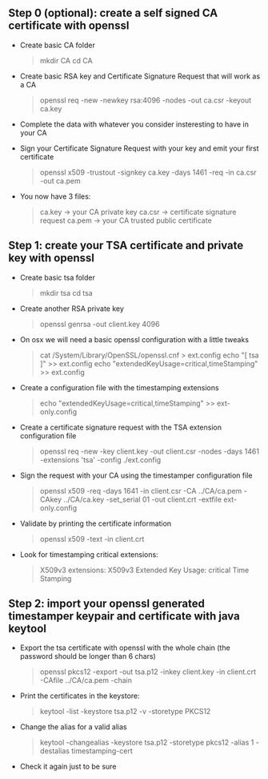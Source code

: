 ## Step 0 (optional): create a self signed CA certificate with openssl

- Create basic CA folder

    > mkdir CA
    > cd CA

- Create basic RSA key and Certificate Signature Request that will work as a CA

    > openssl req -new -newkey rsa:4096 -nodes -out ca.csr -keyout ca.key

- Complete the data with whatever you consider insteresting to have in your CA
- Sign your Certificate Signature Request with your key and emit your first certificate

    > openssl x509 -trustout -signkey ca.key -days 1461 -req -in ca.csr -out ca.pem

- You now have 3 files:

    > ca.key -> your CA private key
    > ca.csr -> certificate signature request
    > ca.pem -> your CA trusted public certificate

## Step 1: create your TSA certificate and private key with openssl

- Create basic tsa folder

    > mkdir tsa
    > cd tsa

- Create another RSA private key

    > openssl genrsa -out client.key 4096

- On osx we will need a basic openssl configuration with a little tweaks

    > cat /System/Library/OpenSSL/openssl.cnf > ext.config
    > echo "[ tsa ]" >> ext.config
    > echo "extendedKeyUsage=critical,timeStamping" >> ext.config

- Create a configuration file with the timestamping extensions

    > echo "extendedKeyUsage=critical,timeStamping" >> ext-only.config

- Create a certificate signature request with the TSA extension configuration file

    > openssl req -new -key client.key -out client.csr -nodes -days 1461 -extensions 'tsa' -config ./ext.config

- Sign the request with your CA using the timestamper configuration file

    > openssl x509 -req -days 1641 -in client.csr -CA ../CA/ca.pem -CAkey ../CA/ca.key -set_serial 01 -out client.crt -extfile ext-only.config

- Validate by printing the certificate information

    > openssl x509 -text -in client.crt

- Look for timestamping critical extensions:

    > X509v3 extensions:
    >     X509v3 Extended Key Usage: critical
    >         Time Stamping

## Step 2: import your openssl generated timestamper keypair and certificate with java keytool
- Export the tsa certificate with openssl with the whole chain (the password should be longer than 6 chars)

    > openssl pkcs12 -export -out tsa.p12 -inkey client.key -in client.crt -CAfile ../CA/ca.pem -chain

- Print the certificates in the keystore:

    > keytool -list -keystore tsa.p12 -v -storetype PKCS12

- Change the alias for a valid alias

    > keytool -changealias -keystore tsa.p12 -storetype pkcs12 -alias 1 -destalias timestamping-cert

- Check it again just to be sure
